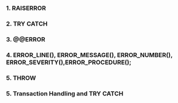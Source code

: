 ### 1. RAISERROR
### 2. TRY CATCH
### 3. @@ERROR
### 4. ERROR_LINE(), ERROR_MESSAGE(), ERROR_NUMBER(), ERROR_SEVERITY(),ERROR_PROCEDURE();
### 5. THROW
### 5. Transaction Handling and TRY CATCH

